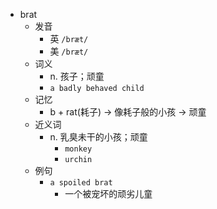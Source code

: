 - brat
  - 发音
    - 英 `/bræt/`
    - 美 `/bræt/`
  - 词义
    - n. 孩子；顽童
    - `a badly behaved child`
  - 记忆
    - b + rat(耗子) → 像耗子般的小孩 → 顽童
  - 近义词
    - n. 乳臭未干的小孩；顽童
      - `monkey`
      - `urchin`
  - 例句
    - `a spoiled brat`
      - 一个被宠坏的顽劣儿童

